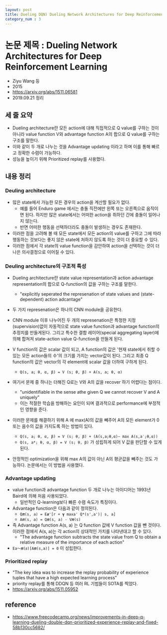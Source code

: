 ```yaml
---
layout: post
title: Dueling DQN) Dueling Network Architectures for Deep Reinforcement Learning
category_num : 3
---
```


# 논문 제목 : Dueling Network Architectures for Deep Reinforcement Learning

- Ziyu Wang 등
- 2015
- <https://arxiv.org/abs/1511.06581>
- 2019.09.21 정리

## 세 줄 요약

- Dueling architecture란 모든 action에 대해 직접적으로 Q value를 구하는 것이 아니라 value function V와 advantage function A의 합으로 Q value를 구하는 구조를 말한다.
- 이와 같이 두 개로 나누는 것을 Advantage updating 이라고 하며 이를 통해 빠르고 정확한 수렴이 가능하다.
- 성능을 높이기 위해 Prioritized replay를 사용했다.

## 내용 정리

### Deuling architecture

- 많은 state에서 가능한 모든 경우의 action을 계산할 필요가 없다.
  - 예를 들어 Enduro game 에서는 충돌 직전에만 왼쪽 또는 오른쪽으로 움직이면 된다. 하지만 많은 state에서는 어떠한 action을 취하던 간에 충돌이 일어나지 않는다.
  - 반면 어떠한 행동을 선택하더라도 충돌이 발생하는 경우도 존재한다.
- 이러한 점을 고려해 볼 때 모든 state에서 모든 action의 value를 구하고 그에 따라 행동하는 것보다는 좋지 않은 state에 처하지 않도록 하는 것이 더 중요할 수 있다.
- 이러한 점에서 각 state의 value function을 감안하여 action을 선택하는 것이 더 나은 의사결정으로 이어질 수 있다.

### Deuling architecture의 구조적 특성

- Dueling architecture란 state value representation과 action advantage representation의 합으로 Q-function의 값을 구하는 구조를 말한다.
  - "explicitly seperated the represenation of state values and (state-dependent) action adcantage"
- 두 가지 represenation은 하나의 CNN module을 공유한다.
- CNN module 이후 나누어진 두 개의 represenation은 특정한 지정(supervision)없이 자동적으로 state value function과 advantage function의 추정치를 만들게된다. 그리고 특수한 결합 레이어(special aggregating layer)에 의해 합쳐져 state-action value Q-function을 만들게 된다.

- V function의 값은 scalar 값이 되고, A function의 값은 '현재 state에서 취할 수 있는 모든 action들의 수'의 크기를 가지는 vector값이 된다. 그리고 최종 Q function의 값은 vector의 각 element에 scalar 값을 더하여 구하게 된다.
  - `Q(s, a; θ, α, β) = V (s; θ, β) + A(s, a; θ, α)`
- 여기서 문제 중 하나는 더해진 Q로는 V와 A의 값을 recover 하기 어렵다는 점이다.
  - "unidentifiable in the sense athe given Q we cannot recover V and A uniquely"
  - 이는 적절한 학습을 방해하는 요인이 되며 결과적으로 performance에 부정적인 영향을 준다.
- 이러한 문제를 해결하기 위해 A 에 max(A)의 값을 빼주어 A의 모든 element가 0 또는 음수의 값을 가지도록 하는 방법이 있다.
  - `Q(s, a; θ, α, β) = V (s; θ, β) + (A(s,a;θ,α)− max A(s,a′;θ,α))`
  - `Q(s, a*; θ, α, β) = V (s; θ, β)` 가 성립하게 되어 V 값을 판단할 수 있게 된다.
- 안정적인 optimization을 위해 max A의 값이 아닌 A의 평균값을 빼주는 것도 가능하다. 논문에서는 이 방법을 사용했다.

### Advantage updating

- value function과 advantage function 두 개로 나누는 아이디어는 1993년 Baird에 의해 처음 사용되었다.
  - 일반적인 Q-learning보다 빠른 수렴 속도가 특징이다.
- Advantage function은 다음과 같이 정의된다.
  - `Q𝝅(s, a) = E𝒔'[r + 𝛄 max𝖺' Q*(s',a')| s, a]`
  - `A𝝅(s, a) = Q𝝅(s, a) - V𝝅(s)`
- 즉 Advantage function A(s, a) 는 Q function 값에 V function 값을 뺀 것이다. 이러한 점에서 A(s, a)는 각 action의 상대적인 가치를 나타낸대고 할 수 있다.
  - "The advantage function subtracts the state value from Q to obtain a relative measure of the importance of each action"
- `E𝖺～𝝅(𝑠)[A𝝅(s,a)] = 0` 이 성립한다.

### Prioritized replay

- "The key idea was to increase the replay probability of experience tuples that have a high expected learning process"
- priority replay를 통해 DDQN 등 여러 RL 기법들이 SOTA를 찍었다.
- <https://arxiv.org/abs/1511.05952>

## reference

- <https://www.freecodecamp.org/news/improvements-in-deep-q-learning-dueling-double-dqn-prioritized-experience-replay-and-fixed-58b130cc5682/>
